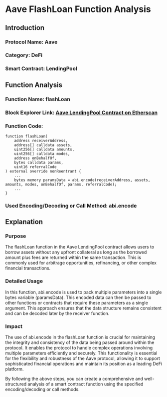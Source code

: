 # Aave FlashLoan Function Analysis

## Introduction

### Protocol Name: Aave
### Category: DeFi
### Smart Contract: LendingPool

## Function Analysis

### Function Name: flashLoan
### Block Explorer Link: [Aave LendingPool Contract on Etherscan](https://etherscan.io/address/0x3dfd987c7b8b6ff66ef3b5c91faa0c833dfcdf29#code)
### Function Code:
```solidity
function flashLoan(
    address receiverAddress,
    address[] calldata assets,
    uint256[] calldata amounts,
    uint256[] calldata modes,
    address onBehalfOf,
    bytes calldata params,
    uint16 referralCode
) external override nonReentrant {
    ...
    bytes memory paramsData = abi.encode(receiverAddress, assets, amounts, modes, onBehalfOf, params, referralCode);
    ...
}
```

### Used Encoding/Decoding or Call Method: abi.encode

## Explanation

### Purpose
The flashLoan function in the Aave LendingPool contract allows users to borrow assets without any upfront collateral as long as the borrowed amount plus fees are returned within the same transaction. This is commonly used for arbitrage opportunities, refinancing, or other complex financial transactions.

### Detailed Usage
In this function, abi.encode is used to pack multiple parameters into a single bytes variable (paramsData). This encoded data can then be passed to other functions or contracts that require these parameters as a single argument. This approach ensures that the data structure remains consistent and can be decoded later by the receiver function.

### Impact
The use of abi.encode in the flashLoan function is crucial for maintaining the integrity and consistency of the data being passed around within the protocol. It enables the protocol to handle complex operations involving multiple parameters efficiently and securely. This functionality is essential for the flexibility and robustness of the Aave protocol, allowing it to support sophisticated financial operations and maintain its position as a leading DeFi platform.

By following the above steps, you can create a comprehensive and well-structured analysis of a smart contract function using the specified encoding/decoding or call methods.
